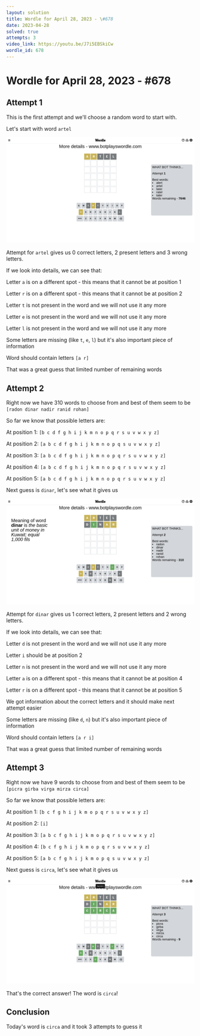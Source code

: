 ```yaml
---
layout: solution
title: Wordle for April 28, 2023 - \#678
date: 2023-04-28
solved: true
attempts: 3
video_link: https://youtu.be/J7i5EBSkiCw
wordle_id: 678
---
```


# Wordle for April 28, 2023 - \#678

## Attempt 1

This is the first attempt and we'll choose a random word to start with.

Let's start with word `artel`

![Attempt 1](2023-04-28/attempt-1.png)

Attempt for `artel` gives us 0 correct letters, 2 present letters and 3 wrong letters.

If we look into details, we can see that:

Letter `a` is on a different spot - this means that it cannot be at position 1

Letter `r` is on a different spot - this means that it cannot be at position 2

Letter `t` is not present in the word and we will not use it any more

Letter `e` is not present in the word and we will not use it any more

Letter `l` is not present in the word and we will not use it any more

Some letters are missing (like `t`, `e`, `l`) but it's also important piece of information

Word should contain letters `[a r]`

That was a great guess that limited number of remaining words



## Attempt 2

Right now we have 310 words to choose from and best of them seem to be `[radon dinar nadir ranid rohan]`

So far we know that possible letters are:

At position 1: `[b c d f g h i j k m n o p q r s u v w x y z]`

At position 2: `[a b c d f g h i j k m n o p q s u v w x y z]`

At position 3: `[a b c d f g h i j k m n o p q r s u v w x y z]`

At position 4: `[a b c d f g h i j k m n o p q r s u v w x y z]`

At position 5: `[a b c d f g h i j k m n o p q r s u v w x y z]`

Next guess is `dinar`, let's see what it gives us

![Attempt 2](2023-04-28/attempt-2.png)

Attempt for `dinar` gives us 1 correct letters, 2 present letters and 2 wrong letters.

If we look into details, we can see that:

Letter `d` is not present in the word and we will not use it any more

Letter `i` should be at position 2

Letter `n` is not present in the word and we will not use it any more

Letter `a` is on a different spot - this means that it cannot be at position 4

Letter `r` is on a different spot - this means that it cannot be at position 5

We got information about the correct letters and it should make next attempt easier

Some letters are missing (like `d`, `n`) but it's also important piece of information

Word should contain letters `[a r i]`

That was a great guess that limited number of remaining words



## Attempt 3

Right now we have 9 words to choose from and best of them seem to be `[picra girba virga mirza circa]`

So far we know that possible letters are:

At position 1: `[b c f g h i j k m o p q r s u v w x y z]`

At position 2: `[i]`

At position 3: `[a b c f g h i j k m o p q r s u v w x y z]`

At position 4: `[b c f g h i j k m o p q r s u v w x y z]`

At position 5: `[a b c f g h i j k m o p q s u v w x y z]`

Next guess is `circa`, let's see what it gives us

![Attempt 3](2023-04-28/attempt-3.png)

That's the correct answer! The word is `circa`!

## Conclusion

Today's word is `circa` and it took 3 attempts to guess it

